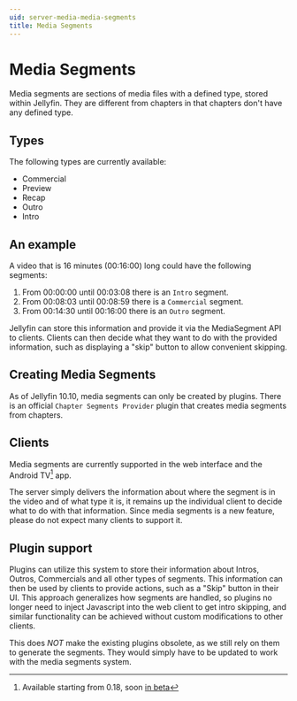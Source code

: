 ```yaml
---
uid: server-media-media-segments
title: Media Segments
---
```


# Media Segments

Media segments are sections of media files with a defined type, stored within Jellyfin. They are different from chapters in that chapters don't have any defined type.

## Types

The following types are currently available:

- Commercial
- Preview
- Recap
- Outro
- Intro

## An example

A video that is 16 minutes (00:16:00) long could have the following segments:

1. From 00:00:00 until 00:03:08 there is an `Intro` segment.
2. From 00:08:03 until 00:08:59 there is a `Commercial` segment.
3. From 00:14:30 until 00:16:00 there is an `Outro` segment.

Jellyfin can store this information and provide it via the MediaSegment API to clients. Clients can then decide what they want to do with the provided information, such as displaying a "skip" button to allow convenient skipping.

## Creating Media Segments

As of Jellyfin 10.10, media segments can only be created by plugins. There is an official `Chapter Segments Provider` plugin that creates media segments from chapters.

## Clients

Media segments are currently supported in the web interface and the Android TV[^1] app.

[^1]: Available starting from 0.18, soon [in beta](/posts/android-betas)

The server simply delivers the information about where the segment is in the video and of what type it is, it remains up the individual client to decide what to do with that information. Since media segments is a new feature, please do not expect many clients to support it.

## Plugin support

Plugins can utilize this system to store their information about Intros, Outros, Commercials and all other types of segments. This information can then be used by clients to provide actions, such as a "Skip" button in their UI. This approach generalizes how segments are handled, so plugins no longer need to inject Javascript into the web client to get intro skipping, and similar functionality can be achieved without custom modifications to other clients.

This does _NOT_ make the existing plugins obsolete, as we still rely on them to generate the segments. They would simply have to be updated to work with the media segments system.
